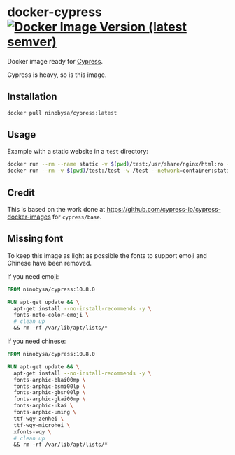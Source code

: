 # docker-cypress [![Docker Image Version (latest semver)](https://img.shields.io/docker/v/ninobysa/cypress?style=flat-square)](https://hub.docker.com/r/ninobysa/cypress/tags)

Docker image ready for [Cypress](https://www.cypress.io/).

Cypress is heavy, so is this image.

## Installation
```bash
docker pull ninobysa/cypress:latest
```

## Usage
Example with a static website in a `test` directory:
```bash
docker run --rm --name static -v $(pwd)/test:/usr/share/nginx/html:ro -d nginx:stable-alpine
docker run --rm -v $(pwd)/test:/test -w /test --network=container:static ninobysa/cypress:latest
```` 

## Credit
This is based on the work done at https://github.com/cypress-io/cypress-docker-images for `cypress/base`.

## Missing font
To keep this image as light as possible the fonts to support emoji and Chinese have been removed.

If you need emoji:
``` Dockerfile
FROM ninobysa/cypress:10.8.0

RUN apt-get update && \
  apt-get install --no-install-recommends -y \
  fonts-noto-color-emoji \
  # clean up
  && rm -rf /var/lib/apt/lists/*

```

If you need chinese:
``` Dockerfile
FROM ninobysa/cypress:10.8.0

RUN apt-get update && \
  apt-get install --no-install-recommends -y \
  fonts-arphic-bkai00mp \
  fonts-arphic-bsmi00lp \
  fonts-arphic-gbsn00lp \
  fonts-arphic-gkai00mp \
  fonts-arphic-ukai \
  fonts-arphic-uming \
  ttf-wqy-zenhei \
  ttf-wqy-microhei \
  xfonts-wqy \
  # clean up
  && rm -rf /var/lib/apt/lists/*

```

